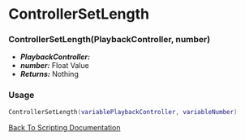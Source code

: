 # ControllerSetLength

### ControllerSetLength(PlaybackController, number)
- ***PlaybackController:*** 
- ***number:***  Float Value
- ***Returns:*** Nothing

### Usage

```Lua
ControllerSetLength(variablePlaybackController, variableNumber)
```


[Back To Scripting Documentation](../README.md)
